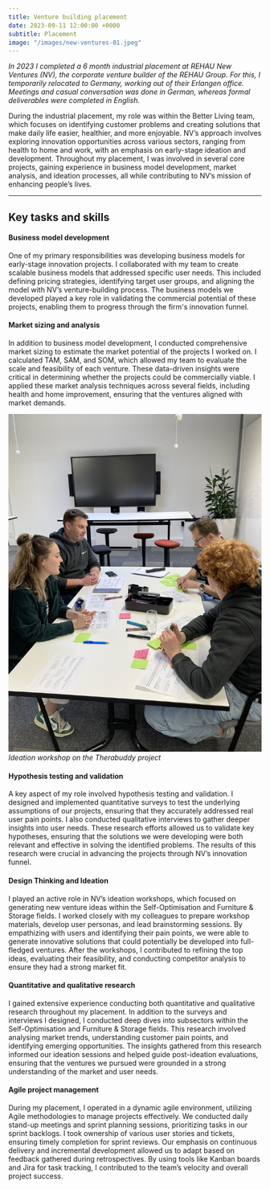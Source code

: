 ```yaml
---
title: Venture building placement
date: 2023-09-11 12:00:00 +0000
subtitle: Placement
image: "/images/new-ventures-01.jpeg"
---
```


<em>In 2023 I completed a 6 month industrial placement at REHAU New Ventures (NV), the corporate venture builder of the REHAU Group. For this, I temporarily relocated to Germany, working out of their Erlangen office. Meetings and casual conversation was done in German, whereas formal deliverables were completed in English.</em>

During the industrial placement, my role was within the Better Living team, which focuses on identifying customer problems and creating solutions that make daily life easier, healthier, and more enjoyable. NV’s approach involves exploring innovation opportunities across various sectors, ranging from health to home and work, with an emphasis on early-stage ideation and development. Throughout my placement, I was involved in several core projects, gaining experience in business model development, market analysis, and ideation processes, all while contributing to NV’s mission of enhancing people’s lives​.

---

## Key tasks and skills

#### Business model development

One of my primary responsibilities was developing business models for early-stage innovation projects. I collaborated with my team to create scalable business models that addressed specific user needs. This included defining pricing strategies, identifying target user groups, and aligning the model with NV’s venture-building process. The business models we developed played a key role in validating the commercial potential of these projects, enabling them to progress through the firm's innovation funnel​.

#### Market sizing and analysis

In addition to business model development, I conducted comprehensive market sizing to estimate the market potential of the projects I worked on. I calculated TAM, SAM, and SOM, which allowed my team to evaluate the scale and feasibility of each venture. These data-driven insights were critical in determining whether the projects could be commercially viable. I applied these market analysis techniques across several fields, including health and home improvement, ensuring that the ventures aligned with market demands.

![Ideation session at REHAU New Ventures](/images/new-ventures-02.jpeg)
*Ideation workshop on the Therabuddy project*

#### Hypothesis testing and validation

A key aspect of my role involved hypothesis testing and validation. I designed and implemented quantitative surveys to test the underlying assumptions of our projects, ensuring that they accurately addressed real user pain points. I also conducted qualitative interviews to gather deeper insights into user needs. These research efforts allowed us to validate key hypotheses, ensuring that the solutions we were developing were both relevant and effective in solving the identified problems. The results of this research were crucial in advancing the projects through NV’s innovation funnel​.

#### Design Thinking and Ideation

I played an active role in NV’s ideation workshops, which focused on generating new venture ideas within the Self-Optimisation and Furniture & Storage fields. I worked closely with my colleagues to prepare workshop materials, develop user personas, and lead brainstorming sessions. By empathizing with users and identifying their pain points, we were able to generate innovative solutions that could potentially be developed into full-fledged ventures. After the workshops, I contributed to refining the top ideas, evaluating their feasibility, and conducting competitor analysis to ensure they had a strong market fit.

#### Quantitative and qualitative research

I gained extensive experience conducting both quantitative and qualitative research throughout my placement. In addition to the surveys and interviews I designed, I conducted deep dives into subsectors within the Self-Optimisation and Furniture & Storage fields. This research involved analysing market trends, understanding customer pain points, and identifying emerging opportunities. The insights gathered from this research informed our ideation sessions and helped guide post-ideation evaluations, ensuring that the ventures we pursued were grounded in a strong understanding of the market and user needs.

#### Agile project management

During my placement, I operated in a dynamic agile environment, utilizing Agile methodologies to manage projects effectively. We conducted daily stand-up meetings and sprint planning sessions, prioritizing tasks in our sprint backlogs. I took ownership of various user stories and tickets, ensuring timely completion for sprint reviews. Our emphasis on continuous delivery and incremental development allowed us to adapt based on feedback gathered during retrospectives. By using tools like Kanban boards and Jira for task tracking, I contributed to the team’s velocity and overall project success​.